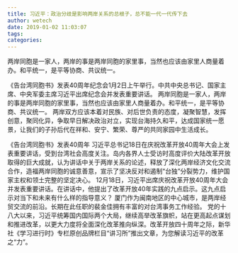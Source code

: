 ```yaml
---
title: 习近平：政治分歧是影响两岸关系的总根子，总不能一代一代传下去
author: wetech
date: 2019-01-02 11:03:07
tags: 
categories: 
---
```

两岸同胞是一家人，两岸的事是两岸同胞的家里事，当然也应该由家里人商量着办。和平统一，是平等协商、共议统一。
<!-- more -->
《告台湾同胞书》发表40周年纪念会1月2日上午举行。中共中央总书记、国家主席、中央军委主席习近平出席纪念会并发表重要讲话。
两岸同胞是一家人，两岸的事是两岸同胞的家里事，当然也应该由家里人商量着办。和平统一，是平等协商、共议统一。
两岸双方应该本着对民族、对后世负责的态度，凝聚智慧，发挥创意，聚同化异，争取早日解决政治对立，实现台海持久和平，达成国家统一愿景，让我们的子孙后代在祥和、安宁、繁荣、尊严的共同家园中生活成长。
 
 
《告台湾同胞书》发表40周年
习近平总书记18日在庆祝改革开放40周年大会上发表重要讲话，受到台湾社会高度关注。岛内各界人士受访时高度评价大陆改革开放取得的巨大成就，认为讲话中关于两岸关系的论述，释放了深化两岸经济文化交流合作，造福两岸同胞的诚意善意，宣示了坚决反对和遏制“台独”分裂势力，维护国家主权和领土完整的坚定决心。
12月18日，习近平出席庆祝改革开放40周年大会并发表重要讲话。在讲话中，他提出了改革开放40年实践的九点启示。这九点启示对当下和未来有什么样的指导意义？
厦门作为闽南地区的中心城市，是两岸经贸交流的前沿。长期在此任职的裴金佳拥有丰富的对台湾事务工作经验。
党的十八大以来，习近平统筹国内国际两个大局，继续高举改革旗帜，站在更高起点谋划和推进改革，以更大力度将全面深化改革推向纵深。改革开放四十周年之际，新华社《学习进行时》专栏原创品牌栏目“讲习所”推出文章，为您解读习近平的改革之“力”。

